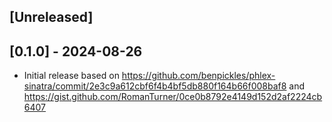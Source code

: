 ## [Unreleased]

## [0.1.0] - 2024-08-26

- Initial release based on <https://github.com/benpickles/phlex-sinatra/commit/2e3c9a612cbf6f4b4bf5db880f164b66f008baf8> and <https://gist.github.com/RomanTurner/0ce0b8792e4149d152d2af2224cb6407>
